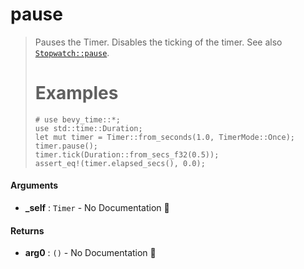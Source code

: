# pause

>  Pauses the Timer. Disables the ticking of the timer.
>  See also [`Stopwatch::pause`](Stopwatch::pause).
>  # Examples
>  ```
>  # use bevy_time::*;
>  use std::time::Duration;
>  let mut timer = Timer::from_seconds(1.0, TimerMode::Once);
>  timer.pause();
>  timer.tick(Duration::from_secs_f32(0.5));
>  assert_eq!(timer.elapsed_secs(), 0.0);
>  ```

#### Arguments

- **\_self** : `Timer` \- No Documentation 🚧

#### Returns

- **arg0** : `()` \- No Documentation 🚧